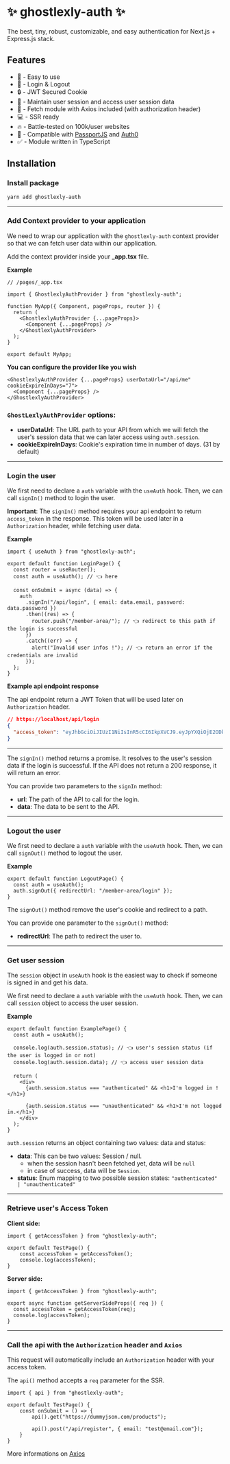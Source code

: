 # ✨ ghostlexly-auth ✨

The best, tiny, robust, customizable, and easy authentication for Next.js + Express.js stack.

## Features

- 🐣 - Easy to use
- 📝 - Login & Logout
- 🔒 - JWT Secured Cookie
- 💅 - Maintain user session and access user session data
- 🤖 - Fetch module with Axios included (with authorization header)
- 💻 - SSR ready
- 🔥 - Battle-tested on 100k/user websites
- 🔑 - Compatible with [PassportJS](https://www.passportjs.org/) and [Auth0](https://auth0.com/)
- ✅ - Module written in TypeScript

## Installation

### Install package

```
yarn add ghostlexly-auth
```

---

### Add Context provider to your application

We need to wrap our application with the `ghostlexly-auth` context provider so that we can fetch user data within our application.

Add the context provider inside your **\_app.tsx** file.

**Example**

```tsx
// /pages/_app.tsx

import { GhostlexlyAuthProvider } from "ghostlexly-auth";

function MyApp({ Component, pageProps, router }) {
  return (
    <GhostlexlyAuthProvider {...pageProps}>
      <Component {...pageProps} />
    </GhostlexlyAuthProvider>
  );
}

export default MyApp;
```

**You can configure the provider like you wish**

```tsx
<GhostlexlyAuthProvider {...pageProps} userDataUrl="/api/me" cookieExpireInDays="7">
  <Component {...pageProps} />
</GhostlexlyAuthProvider>
```

### `GhostLexlyAuthProvider` options:

- **userDataUrl**: The URL path to your API from which we will fetch the user's session data that we can later access using `auth.session`.
- **cookieExpireInDays**: Cookie's expiration time in number of days. (31 by default)

---

### Login the user

We first need to declare a `auth` variable with the `useAuth` hook.
Then, we can call `signIn()` method to login the user.

**Important**: The `signIn()` method requires your api endpoint to return `access_token` in the response.
This token will be used later in a `Authorization` header, while fetching user data.

**Example**

```tsx
import { useAuth } from "ghostlexly-auth";

export default function LoginPage() {
  const router = useRouter();
  const auth = useAuth(); // 👈 here

  const onSubmit = async (data) => {
    auth
      .signIn("/api/login", { email: data.email, password: data.password })
      .then((res) => {
        router.push("/member-area/"); // 👈 redirect to this path if the login is successful
      })
      .catch((err) => {
        alert("Invalid user infos !"); // 👈 return an error if the credentials are invalid
      });
  };
}
```

**Example api endpoint response**

The api endpoint return a JWT Token that will be used later on `Authorization` header.

```json
// https://localhost/api/login
{
  "access_token": "eyJhbGciOiJIUzI1NiIsInR5cCI6IkpXVCJ9.eyJpYXQiOjE2ODkxMTExNDYsImV4cCI6MTY4OTcxNTk0Nn0.-ELIPUuYVfPOL3wXe-yCIU-TsSXUS4DXBuzirfdfTOg"
}
```

---

The `signIn()` method returns a promise.
It resolves to the user's session data if the login is successful.
If the API does not return a 200 response, it will return an error.

You can provide two parameters to the `signIn` method:

- **url**: The path of the API to call for the login.
- **data**: The data to be sent to the API.

---

### Logout the user

We first need to declare a `auth` variable with the `useAuth` hook.
Then, we can call `signOut()` method to logout the user.

**Example**

```tsx
export default function LogoutPage() {
  const auth = useAuth();
  auth.signOut({ redirectUrl: "/member-area/login" });
}
```

The `signOut()` method remove the user's cookie and redirect to a path.

You can provide one parameter to the `signOut()` method:

- **redirectUrl**: The path to redirect the user to.

---

### Get user session

The `session` object in `useAuth` hook is the easiest way to check if someone is signed in and get his data.

We first need to declare a `auth` variable with the `useAuth` hook.
Then, we can call `session` object to access the user session.

**Example**

```tsx
export default function ExamplePage() {
  const auth = useAuth();

  console.log(auth.session.status); // 👈 user's session status (if the user is logged in or not)
  console.log(auth.session.data); // 👈 access user session data

  return (
    <div>
      {auth.session.status === "authenticated" && <h1>I'm logged in !</h1>}

      {auth.session.status === "unauthenticated" && <h1>I'm not logged in.</h1>}
    </div>
  );
}
```

`auth.session` returns an object containing two values: data and status:

- **data**: This can be two values: Session / null.
  - when the session hasn't been fetched yet, data will be `null`
  - in case of success, data will be `Session`.
- **status**: Enum mapping to two possible session states: `"authenticated" | "unauthenticated"`

---

### Retrieve user's Access Token

**Client side:**

```tsx
import { getAccessToken } from "ghostlexly-auth";

export default TestPage() {
    const accessToken = getAccessToken();
    console.log(accessToken);
}
```

**Server side:**

```tsx
import { getAccessToken } from "ghostlexly-auth";

export async function getServerSideProps({ req }) {
  const accessToken = getAccessToken(req);
  console.log(accessToken);
}
```

---

### Call the api with the `Authorization` header and `Axios`

This request will automatically include an `Authorization` header with your access token.

The `api()` method accepts a `req` parameter for the SSR.

```tsx
import { api } from "ghostlexly-auth";

export default TestPage() {
    const onSubmit = () => {
        api().get("https://dummyjson.com/products");

        api().post("/api/register", { email: "test@email.com"});
    }
}
```

More informations on [Axios](https://github.com/axios/axios)
